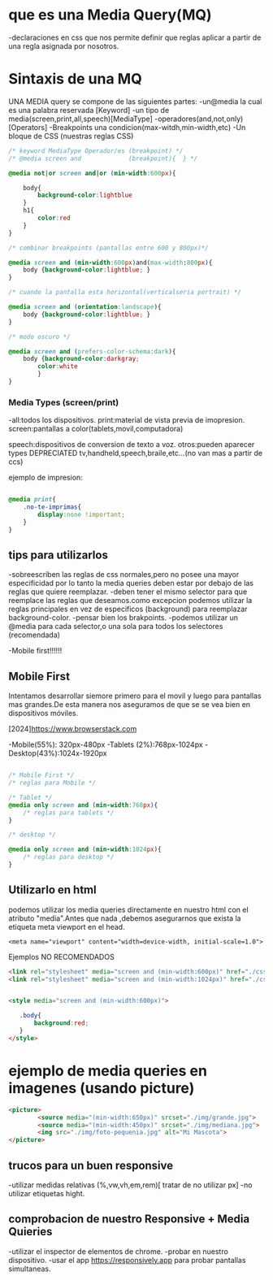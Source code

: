 # que es una Media Query(MQ)

-declaraciones en css que nos permite definir que reglas aplicar a partir de una regla asignada por nosotros.

# Sintaxis de una MQ

UNA MEDIA query se compone de las siguientes partes:
-un@media la cual es una palabra reservada [Keyword]
-un tipo de media(screen,print,all,speech)[MediaType]
-operadores(and,not,only) [Operators]
-Breakpoints una condicion(max-witdh,min-width,etc)
-Un bloque de CSS (nuestras reglas CSS)

```CSS
/* keyword MediaType Operador/es (breakpoint) */
/* @media screen and             (breakpoint){  } */

@media not|or screen and|or (min-width:600px){

    body{
        background-color:lightblue
    }
    h1{
        color:red
    }
}

/* combinar breakpoints (pantallas entre 600 y 800px)*/

@media screen and (min-width:600px)and(max-width:800px){
    body {background-color:lightblue; }
}

/* cuando la pantalla esta horizontal(verticalseria portrait) */

@media screen and (orientation:landscape){
    body {background-color:lightblue; }
}

/* modo oscuro */

@media screen and (prefers-color-schema:dark){
    body {background-color:darkgray;
        color:white
        }
}

```


### Media Types (screen/print)

-all:todos los dispositivos.
print:material de vista previa de imopresion.
screen:pantallas a color(tablets,movil,computadora)

speech:dispositivos de conversion de texto a voz.
otros:pueden aparecer types DEPRECIATED tv,handheld,speech,braile,etc...(no van mas a partir de ccs)

ejemplo de impresion:

```css

@media print{
    .no-te-imprimas{
        display:none !important;
    }
}

```
## tips para utilizarlos

-sobreescriben las reglas de css normales,pero no posee una mayor especificidad por lo tanto la media queries deben estar por debajo de las reglas que quiere reemplazar.
-deben tener el mismo selector para que reemplace las reglas que deseamos.como excepcion podemos utilizar la reglas principales en vez de especificos (background) para reemplazar background-color.
-pensar bien los brakpoints.
-podemos utilizar un @media para cada selector,o una sola para todos los selectores (recomendada)

-Mobile first!!!!!!

## Mobile First
Intentamos desarrollar siemore primero para el movil y luego para pantallas mas grandes.De esta manera nos aseguramos de que se se vea bien en dispositivos móviles.

[2024]https://www.browserstack.com

-Mobile(55%): 320px-480px
-Tablets (2%):768px-1024px
-Desktop(43%):1024x-1920px


```css

/* Mobile First */
/* reglas para Mobile */

/* Tablet */
@media only screen and (min-width:768px){
    /* reglas para tablets */
}

/* desktop */

@media only screen and (min-width:1024px){
    /* reglas para desktop */
}

```
## Utilizarlo en html
podemos utilizar los media queries directamente en nuestro html con el atributo "media".Antes que nada ,debemos asegurarnos que exista la etiqueta meta viewport en el head.

 `<meta name="viewport" content="width=device-width, initial-scale=1.0">`

 Ejemplos NO RECOMENDADOS

 ```html
 <link rel="stylesheet" media="screen and (min-width:600px)" href="./css/estilos-tablet.css">
 <link rel="stylesheet" media="screen and (min-width:1024px)" href="./css/estilos-desktop.css">


 <style media="screen and (min-width:600px)">

    .body{
        background:red;
    }
</style>
```


# ejemplo de media queries en imagenes (usando picture)

```html
<picture>
        <source media="(min-width:650px)" srcset="./img/grande.jpg">
        <source media="(min-width:450px)" srcset="./img/mediana.jpg">
        <img src="./img/foto-pequenia.jpg" alt="Mi Mascota">
</picture>
```

## trucos para un buen responsive

-utilizar medidas relativas (%,vw,vh,em,rem)[ tratar de no utilizar px]
-no utilizar etiquetas hight.

## comprobacion de nuestro Responsive + Media Quieries

-utilizar el inspector de elementos de chrome.
-probar en nuestro dispositivo.
-usar el app https://responsively.app para probar pantallas simultaneas.

<!-- [CSS MQ w3Schools](https://www.w3schools.com/css/css3_mediaqueries.asp)

[Responsive Design w3Schools](https://www.w3schools.com/css/css_rwd_mediaqueries.asp)

[Responsive Design MDN](https://developer.mozilla.org/en-US/docs/Learn/CSS/CSS_layout/Media_queries)

[SCSS + MQ](https://www.freecodecamp.org/news/learn-css-media-queries-by-building-projects/) -->

